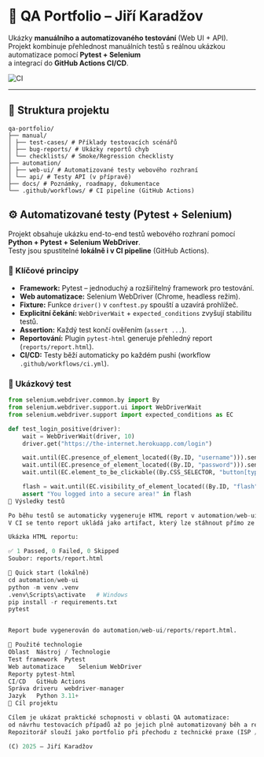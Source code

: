 # 🧪 QA Portfolio – Jiří Karadžov

Ukázky **manuálního a automatizovaného testování** (Web UI + API).  
Projekt kombinuje přehlednost manuálních testů s reálnou ukázkou automatizace pomocí **Pytest + Selenium**  
a integrací do **GitHub Actions CI/CD**.

![CI](https://github.com/JirkaKar/qa-portfolio/actions/workflows/ci.yml/badge.svg)

---

## 📁 Struktura projektu
```
qa-portfolio/
├── manual/
│ ├── test-cases/ # Příklady testovacích scénářů
│ ├── bug-reports/ # Ukázky reportů chyb
│ └── checklists/ # Smoke/Regression checklisty
├── automation/
│ ├── web-ui/ # Automatizované testy webového rozhraní
│ └── api/ # Testy API (v přípravě)
├── docs/ # Poznámky, roadmapy, dokumentace
└── .github/workflows/ # CI pipeline (GitHub Actions)
```
## ⚙️ Automatizované testy (Pytest + Selenium)

Projekt obsahuje ukázku end-to-end testů webového rozhraní pomocí **Python + Pytest + Selenium WebDriver**.  
Testy jsou spustitelné **lokálně i v CI pipeline** (GitHub Actions).

### 🔹 Klíčové principy

- **Framework:** Pytest – jednoduchý a rozšiřitelný framework pro testování.  
- **Web automatizace:** Selenium WebDriver (Chrome, headless režim).  
- **Fixture:** Funkce `driver()` v `conftest.py` spouští a uzavírá prohlížeč.  
- **Explicitní čekání:** `WebDriverWait` + `expected_conditions` zvyšují stabilitu testů.  
- **Assertion:** Každý test končí ověřením (`assert ...`).  
- **Reportování:** Plugin `pytest-html` generuje přehledný report (`reports/report.html`).  
- **CI/CD:** Testy běží automaticky po každém pushi (workflow `.github/workflows/ci.yml`).

### 🔹 Ukázkový test
```python
from selenium.webdriver.common.by import By
from selenium.webdriver.support.ui import WebDriverWait
from selenium.webdriver.support import expected_conditions as EC

def test_login_positive(driver):
    wait = WebDriverWait(driver, 10)
    driver.get("https://the-internet.herokuapp.com/login")

    wait.until(EC.presence_of_element_located((By.ID, "username"))).send_keys("tomsmith")
    wait.until(EC.presence_of_element_located((By.ID, "password"))).send_keys("SuperSecretPassword!")
    wait.until(EC.element_to_be_clickable((By.CSS_SELECTOR, "button[type='submit']"))).click()

    flash = wait.until(EC.visibility_of_element_located((By.ID, "flash"))).text
    assert "You logged into a secure area!" in flash
🔹 Výsledky testů

Po běhu testů se automaticky vygeneruje HTML report v automation/web-ui/reports/.
V CI se tento report ukládá jako artifact, který lze stáhnout přímo ze stránky GitHub Actions.

Ukázka HTML reportu:

✅ 1 Passed, 0 Failed, 0 Skipped
Soubor: reports/report.html

🚀 Quick start (lokálně)
cd automation/web-ui
python -m venv .venv
.venv\Scripts\activate   # Windows
pip install -r requirements.txt
pytest


Report bude vygenerován do automation/web-ui/reports/report.html.

🧩 Použité technologie
Oblast	Nástroj / Technologie
Test framework	Pytest
Web automatizace	Selenium WebDriver
Reporty	pytest-html
CI/CD	GitHub Actions
Správa driveru	webdriver-manager
Jazyk	Python 3.11+
🧠 Cíl projektu

Cílem je ukázat praktické schopnosti v oblasti QA automatizace:
od návrhu testovacích případů až po jejich plně automatizovaný běh a reportování výsledků.
Repozitorář slouží jako portfolio při přechodu z technické praxe (ISP / elektro) do IT (QA / Dev).

(C) 2025 – Jiří Karadžov
